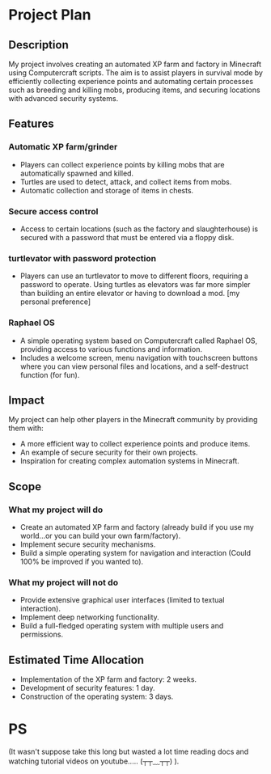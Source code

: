 # Project Plan

## Description

My project involves creating an automated XP farm and factory in Minecraft using Computercraft scripts. The aim is to assist players in survival mode by efficiently collecting experience points and automating certain processes such as breeding and killing mobs, producing items, and securing locations with advanced security systems.

## Features

### Automatic XP farm/grinder

- Players can collect experience points by killing mobs that are automatically spawned and killed.
- Turtles are used to detect, attack, and collect items from mobs.
- Automatic collection and storage of items in chests.

### Secure access control

- Access to certain locations (such as the factory and slaughterhouse) is secured with a password that must be entered via a floppy disk.

### turtlevator with password protection

- Players can use an turtlevator to move to different floors, requiring a password to operate. Using turtles as elevators was far more simpler than building an entire elevator or having to download a mod. [my personal preference]

### Raphael OS

- A simple operating system based on Computercraft called Raphael OS, providing access to various functions and information.
- Includes a welcome screen, menu navigation with touchscreen buttons where you can view personal files and locations, and a self-destruct function (for fun).

## Impact

My project can help other players in the Minecraft community by providing them with:

- A more efficient way to collect experience points and produce items.
- An example of secure security for their own projects.
- Inspiration for creating complex automation systems in Minecraft.

## Scope

### What my project will do

- Create an automated XP farm and factory (already build if you use my world...or you can build your own farm/factory).
- Implement secure security mechanisms.
- Build a simple operating system for navigation and interaction (Could 100% be improved if you wanted to).

### What my project will not do

- Provide extensive graphical user interfaces (limited to textual interaction).
- Implement deep networking functionality.
- Build a full-fledged operating system with multiple users and permissions.

## Estimated Time Allocation

- Implementation of the XP farm and factory: 2 weeks.
- Development of security features: 1 day.
- Construction of the operating system: 3 days.

# PS

(It wasn't suppose take this long but wasted a lot time reading docs and watching tutorial videos on youtube..... (┬┬﹏┬┬) ).
